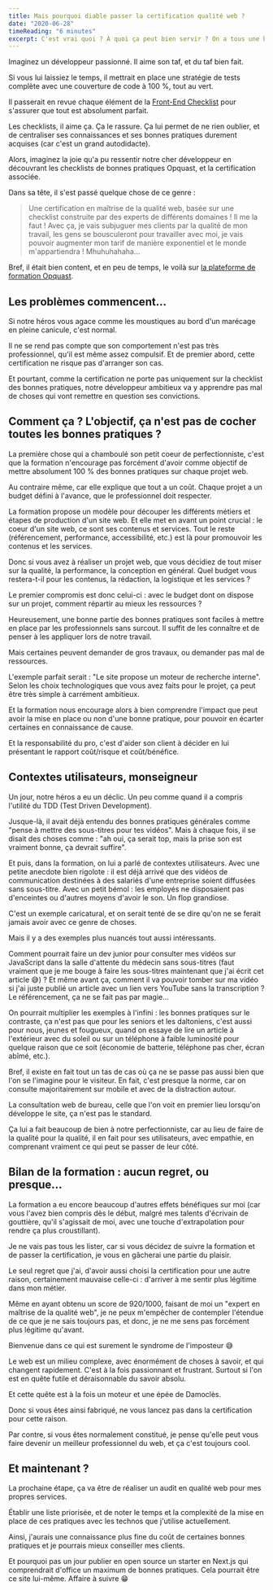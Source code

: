 ```yaml
---
title: Mais pourquoi diable passer la certification qualité web ?
date: "2020-06-28"
timeReading: "6 minutes"
excerpt: C'est vrai quoi ? À quoi ça peut bien servir ? On a tous une bonne idée de ce qui fait un site de qualité non ?
---
```


Imaginez un développeur passionné. Il aime son taf, et du taf bien fait. 

Si vous lui laissiez le temps, il mettrait en place une stratégie de tests complète avec une couverture de code à 100 %, tout au vert.

Il passerait en revue chaque élément de la [Front-End Checklist](https://github.com/tidusia/Front-End-Checklist) pour s'assurer que tout est absolument parfait.

Les checklists, il aime ça. Ça le rassure. Ça lui permet de ne rien oublier, et de centraliser ses connaissances et ses bonnes pratiques durement acquises (car c'est un grand autodidacte).

Alors, imaginez la joie qu'a pu ressentir notre cher développeur en découvrant les checklists de bonnes pratiques Opquast, et la certification associée.

Dans sa tête, il s'est passé quelque chose de ce genre :

> Une certification en maîtrise de la qualité web, basée sur une checklist construite par des experts de différents domaines ! Il me la faut ! 
> Avec ça, je vais subjuguer mes clients par la qualité de mon travail, les gens se bousculeront pour travailler avec moi, je vais pouvoir augmenter mon tarif de manière exponentiel et le monde m'appartiendra ! Mhuhuhahaha...

Bref, il était bien content, et en peu de temps, le voilà sur [la plateforme de formation Opquast](https://www.opquast.com/certification/).

## Les problèmes commencent...

Si notre héros vous agace comme les moustiques au bord d'un marécage en pleine canicule, c'est normal.

Il ne se rend pas compte que son comportement n'est pas très professionnel, qu'il est même assez compulsif. Et de premier abord, cette certification ne risque pas d'arranger son cas.

Et pourtant, comme la certification ne porte pas uniquement sur la checklist des bonnes pratiques, notre développeur ambitieux va y apprendre pas mal de choses qui vont remettre en question ses convictions.

## Comment ça ? L'objectif, ça n'est pas de cocher toutes les bonnes pratiques ?

La première chose qui a chamboulé son petit coeur de perfectionniste, c'est que la formation n'encourage pas forcément d'avoir comme objectif de mettre absolument 100 % des bonnes pratiques sur chaque projet web.

Au contraire même, car elle explique que tout a un coût. Chaque projet a un budget défini à l'avance, que le professionnel doit respecter. 

La formation propose un modèle pour découper les différents métiers et étapes de production d'un site web. Et elle met en avant un point crucial : le coeur d'un site web, ce sont ses contenus et services. Tout le reste (référencement, performance, accessibilité, etc.) est là pour promouvoir les contenus et les services.

Donc si vous avez à réaliser un projet web, que vous décidiez de tout miser sur la qualité, la performance, la conception en général. Quel budget vous restera-t-il pour les contenus, la rédaction, la logistique et les services ?

Le premier compromis est donc celui-ci : avec le budget dont on dispose sur un projet, comment répartir au mieux les ressources ?

Heureusement, une bonne partie des bonnes pratiques sont faciles à mettre en place par les professionnels sans surcout. Il suffit de les connaître et de penser à les appliquer lors de notre travail.

Mais certaines peuvent demander de gros travaux, ou demander pas mal de ressources.

L'exemple parfait serait : "Le site propose un moteur de recherche interne". Selon les choix technologiques que vous avez faits pour le projet, ça peut être très simple à carrément ambitieux.

Et la formation nous encourage alors à bien comprendre l'impact que peut avoir la mise en place ou non d'une bonne pratique, pour pouvoir en écarter certaines en connaissance de cause.

Et la responsabilité du pro, c'est d'aider son client à décider en lui présentant le rapport coût/risque et coût/bénéfice.

## Contextes utilisateurs, monseigneur

Un jour, notre héros a eu un déclic. Un peu comme quand il a compris l'utilité du TDD (Test Driven Development).

Jusque-là, il avait déjà entendu des bonnes pratiques générales comme "pense à mettre des sous-titres pour tes vidéos". Mais à chaque fois, il se disait des choses comme : "ah oui, ça serait top, mais la prise son est vraiment bonne, ça devrait suffire".

Et puis, dans la formation, on lui a parlé de contextes utilisateurs. Avec une petite anecdote bien rigolote : il est déjà arrivé que des vidéos de communication destinées à des salariés d'une entreprise soient diffusées sans sous-titre. Avec un petit bémol : les employés ne disposaient pas d'enceintes ou d'autres moyens d'avoir le son. Un flop grandiose.

C'est un exemple caricatural, et on serait tenté de se dire qu'on ne se ferait jamais avoir avec ce genre de choses.

Mais il y a des exemples plus nuancés tout aussi intéressants.

Comment pourrait faire un dev junior pour consulter mes vidéos sur JavaScript dans la salle d'attente du médecin sans sous-titres (faut vraiment que je me bouge à faire les sous-titres maintenant que j'ai écrit cet article 😅) ? Et même avant ça, comment il va pouvoir tomber sur ma vidéo si j'ai juste publié un article avec un lien vers YouTube sans la transcription ? Le référencement, ça ne se fait pas par magie...

On pourrait multiplier les exemples à l'infini : les bonnes pratiques sur le contraste, ça n'est pas que pour les seniors et les daltoniens, c'est aussi pour nous, jeunes et fougueux, quand on essaye de lire un article à l'extérieur avec du soleil ou sur un téléphone à faible luminosité pour quelque raison que ce soit (économie de batterie, téléphone pas cher, écran abîmé, etc.).

Bref, il existe en fait tout un tas de cas où ça ne se passe pas aussi bien que l'on se l'imagine pour le visiteur. En fait, c'est presque la norme, car on consulte majoritairement sur mobile et avec de la distraction autour.

La consultation web de bureau, celle que l'on voit en premier lieu lorsqu'on développe le site, ça n'est pas le standard.

Ça lui a fait beaucoup de bien à notre perfectionniste, car au lieu de faire de la qualité pour la qualité, il en fait pour ses utilisateurs, avec empathie, en comprenant vraiment ce qui peut se passer de leur côté.

## Bilan de la formation : aucun regret, ou presque...

La formation a eu encore beaucoup d'autres effets bénéfiques sur moi (car vous l'avez bien compris dès le début, malgré mes talents d'écrivain de gouttière, qu'il s'agissait de moi, avec une touche d'extrapolation pour rendre ça plus croustillant).

Je ne vais pas tous les lister, car si vous décidez de suivre la formation et de passer la certification, je vous en gâcherai une partie du plaisir.

Le seul regret que j'ai, d'avoir aussi choisi la certification pour une autre raison, certainement mauvaise celle-ci : d'arriver à me sentir plus légitime dans mon métier.

Même en ayant obtenu un score de 920/1000, faisant de moi un "expert en maîtrise de la qualité web", je ne peux m'empêcher de contempler l'étendue de ce que je ne sais toujours pas, et donc, je ne me sens pas forcément plus légitime qu'avant.

Bienvenue dans ce qui est surement le syndrome de l'imposteur 😅

Le web est un milieu complexe, avec énormément de choses à savoir, et qui changent rapidement. C'est à la fois passionnant et frustrant. Surtout si l'on est en quête futile et déraisonnable du savoir absolu.

Et cette quête est à la fois un moteur et une épée de Damoclès.

Donc si vous êtes ainsi fabriqué, ne vous lancez pas dans la certification pour cette raison.

Par contre, si vous êtes normalement constitué, je pense qu'elle peut vous faire devenir un meilleur professionnel du web, et ça c'est toujours cool.

## Et maintenant ? 

La prochaine étape, ça va être de réaliser un audit en qualité web pour mes propres services.

Établir une liste priorisée, et de noter le temps et la complexité de la mise en place de ces pratiques avec les technos que j'utilise actuellement.

Ainsi, j'aurais une connaissance plus fine du coût de certaines bonnes pratiques et je pourrais mieux conseiller mes clients.

Et pourquoi pas un jour publier en open source un starter en Next.js qui comprendrait d'office un maximum de bonnes pratiques. Cela pourrait être ce site lui-même. Affaire à suivre 😁 